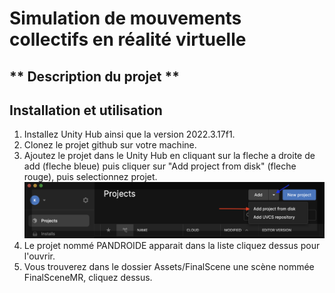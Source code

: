# Simulation de mouvements collectifs en réalité virtuelle

## ** Description du projet **

## Installation et utilisation

1. Installez Unity Hub ainsi que la version 2022.3.17f1.
2. Clonez le projet github sur votre machine.
3. Ajoutez le projet dans le Unity Hub en cliquant sur la fleche a droite de add (fleche bleue) puis cliquer sur "Add project from disk" (fleche rouge), puis selectionnez projet.
![test](/image/UnityHub.png)
4. Le projet nommé PANDROIDE apparait dans la liste cliquez dessus pour l'ouvrir.
4. Vous trouverez dans le dossier Assets/FinalScene une scène nommée FinalSceneMR, cliquez dessus.
 
